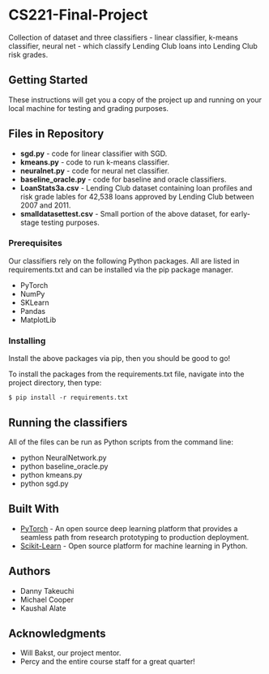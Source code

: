 # CS221-Final-Project

Collection of dataset and three classifiers - linear classifier, k-means classifier, neural net - which classify Lending Club loans into Lending Club risk grades.

## Getting Started

These instructions will get you a copy of the project up and running on your local machine for testing and grading purposes.

## Files in Repository

* **sgd.py** - code for linear classifier with SGD.
* **kmeans.py** - code to run k-means classifier.
* **neuralnet.py** - code for neural net classifier.
* **baseline_oracle.py** - code for baseline and oracle classifiers.
* **LoanStats3a.csv** - Lending Club dataset containing loan profiles and risk grade lables for 42,538 loans approved by Lending Club between 2007 and 2011.
* **smalldatasettest.csv** - Small portion of the above dataset, for early-stage testing purposes.

### Prerequisites

Our classifiers rely on the following Python packages. All are listed in requirements.txt and can be installed via the pip package manager.
* PyTorch
* NumPy
* SKLearn
* Pandas
* MatplotLib

### Installing

Install the above packages via pip, then you should be good to go!

To install the packages from the requirements.txt file, navigate into the project directory, then type:
```
$ pip install -r requirements.txt
```

## Running the classifiers

All of the files can be run as Python scripts from the command line:
* python NeuralNetwork.py
* python baseline_oracle.py
* python kmeans.py
* python sgd.py

## Built With

* [PyTorch](https://pytorch.org) - An open source deep learning platform that provides a seamless path from research prototyping to production deployment.
* [Scikit-Learn](https://scikit-learn.org/stable/) - Open source platform for machine learning in Python.

## Authors

* Danny Takeuchi
* Michael Cooper
* Kaushal Alate

## Acknowledgments

* Will Bakst, our project mentor.
* Percy and the entire course staff for a great quarter!



